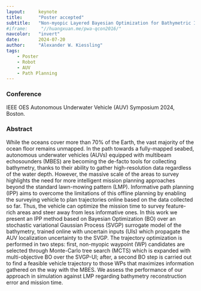 ```yaml
---
layout:     keynote
title:      "Poster accepted"
subtitle:   "Non-myopic Layered Bayesian Optimization for Bathymetric IPP"
#iframe:     "//huangxuan.me/pwa-qcon2016/"
navcolor:   "invert"
date:       2024-07-20
author:     "Alexander W. Kiessling"
tags:
    - Poster
    - Robot
    - AUV
    - Path Planning
---
```


### Conference

IEEE OES Autonomous Underwater Vehicle (AUV) Symposium 2024, Boston.

### Abstract

While the oceans cover more than 70% of the Earth, the vast majority of the ocean floor remains unmapped. In the path towards a fully-mapped seabed, autonomous underwater vehicles (AUVs) equipped with multibeam echosounders (MBES) are becoming the de-facto tools for collecting bathymetry, thanks to their ability to gather high-resolution data regardless of the water depth. However, the massive scale of the areas to survey highlights the need for more intelligent mission planning approaches beyond the standard lawn-mowing pattern (LMP). Informative path planning (IPP) aims to overcome the limitations of this offline planning by enabling the surveying vehicle to plan trajectories online based on the data collected so far. Thus, the vehicle can optimize the mission time to survey feature-rich areas and steer away from less informative ones. In this work we present an IPP method based on Bayesian Optimization (BO) over an stochastic variational Gaussian Process (SVGP) surrogate model of the bathymetry, trained online with uncertain inputs (UIs) which propagate the AUV localization uncertainty to the SVGP. The trajectory optimization is performed in two steps: first, non-myopic waypoint (WP) candidates are selected through Monte-Carlo tree search (MCTS) which is expanded with multi-objective BO over the SVGP-UI; after, a second BO step is carried out to find a feasible vehicle trajectory to those WPs that maximizes information gathered on the way with the MBES. We assess the performance of our approach in simulation against LMP regarding bathymetry reconstruction error and mission time.


